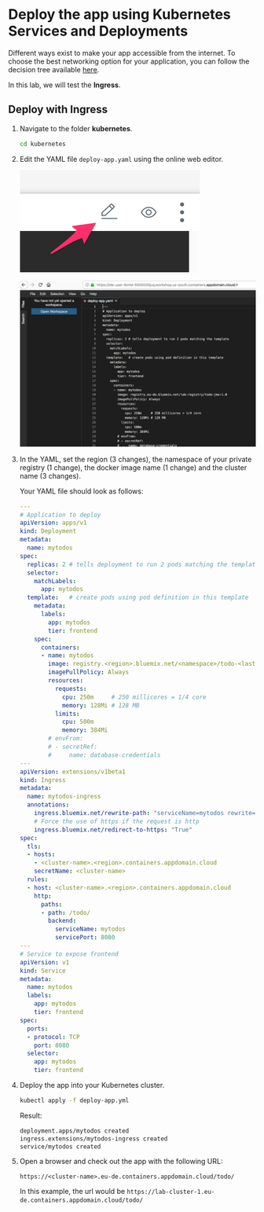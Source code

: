 # Deploy the app using Kubernetes Services and Deployments

Different ways exist to make your app accessible from the internet. To choose the best networking option for your application, you can follow the decision tree available [here](https://cloud.ibm.com/docs/containers/cs_network_planning.html#planning).

In this lab, we will test the **Ingress**.

## Deploy with Ingress

1. Navigate to the folder **kubernetes**.
    ```sh
    cd kubernetes
    ```

1. Edit the YAML file `deploy-app.yaml` using the online web editor.

    ![](./images/cloudshell-ide-shortcut.png)

    ![](./images/cloudshell-ide-view.png)

1. In the YAML, set the region (3 changes), the namespace of your private registry (1 change), the docker image name (1 change) and the cluster name (3 changes).

    Your YAML file should look as follows:
    ```yaml
    ---
    # Application to deploy
    apiVersion: apps/v1
    kind: Deployment
    metadata:
      name: mytodos
    spec:
      replicas: 2 # tells deployment to run 2 pods matching the template
      selector:
        matchLabels:
          app: mytodos
      template:   # create pods using pod definition in this template
        metadata:
          labels:
            app: mytodos
            tier: frontend
        spec:
          containers:
          - name: mytodos
            image: registry.<region>.bluemix.net/<namespace>/todo-<lastname>:1.0
            imagePullPolicy: Always
            resources:
              requests:
                cpu: 250m     # 250 millicores = 1/4 core
                memory: 128Mi # 128 MB
              limits:
                cpu: 500m
                memory: 384Mi
            # envFrom:
            # - secretRef:
            #     name: database-credentials
    ---
    apiVersion: extensions/v1beta1
    kind: Ingress
    metadata:
      name: mytodos-ingress
      annotations:
        ingress.bluemix.net/rewrite-path: "serviceName=mytodos rewrite=/"
        # Force the use of https if the request is http
        ingress.bluemix.net/redirect-to-https: "True"
    spec:
      tls:
      - hosts:
        - <cluster-name>.<region>.containers.appdomain.cloud
        secretName: <cluster-name>
      rules:
      - host: <cluster-name>.<region>.containers.appdomain.cloud
        http:
          paths:
          - path: /todo/
            backend:
              serviceName: mytodos
              servicePort: 8080
    ---
    # Service to expose frontend
    apiVersion: v1
    kind: Service
    metadata:
      name: mytodos
      labels:
        app: mytodos
        tier: frontend
    spec:
      ports:
      - protocol: TCP
        port: 8080
      selector:
        app: mytodos
        tier: frontend
    ```

1. Deploy the app into your Kubernetes cluster.
    ```sh
    kubectl apply -f deploy-app.yml
    ```
    Result:
    ```
    deployment.apps/mytodos created
    ingress.extensions/mytodos-ingress created
    service/mytodos created   
    ```

1. Open a browser and check out the app with the following URL:
    ```
    https://<cluster-name>.eu-de.containers.appdomain.cloud/todo/
    ```
    In this example, the url would be ```https://lab-cluster-1.eu-de.containers.appdomain.cloud/todo/```